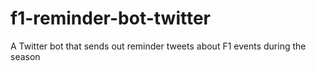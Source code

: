 # f1-reminder-bot-twitter
A Twitter bot that sends out reminder tweets about F1 events during the season
